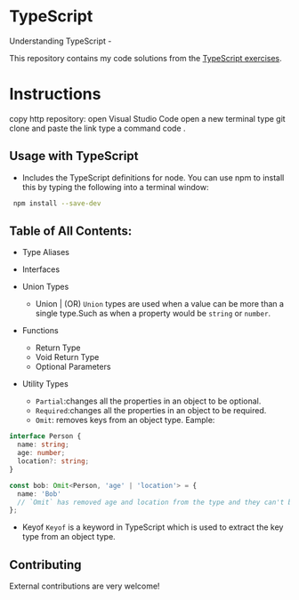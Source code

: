 # TypeScript
Understanding TypeScript -

This repository contains my code solutions from the [TypeScript exercises](https://typescript-exercises.github.io/#exercise=1&file=%2Findex.ts). 

# Instructions
copy http repository: 
open Visual Studio Code
open a new terminal
type git clone and paste the link
type a command code .


## Usage with TypeScript
* Includes the TypeScript definitions for node. You can use npm to install this by typing the following into a terminal window:


```sh
 npm install --save-dev
```

## Table of All Contents:
- Type Aliases
-  Interfaces
- Union Types
    - Union | (OR)
    `Union` types are used when a value can be more than a single type.Such as when a property would be `string` or `number`.

- Functions
    - Return Type
    - Void Return Type
    - Optional Parameters

- Utility Types
    - `Partial`:changes all the properties in an object to be optional.
    - `Required`:changes all the properties in an object to be required.
    - `Omit`: removes keys from an object type.
Eample:

```ts
interface Person {
  name: string;
  age: number;
  location?: string;
}

const bob: Omit<Person, 'age' | 'location'> = {
  name: 'Bob'
  // `Omit` has removed age and location from the type and they can't be defined here
};
```
- Keyof
 `Keyof` is a keyword in TypeScript which is used to extract the key type from an object type.

## Contributing
External contributions are very welcome! 


